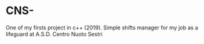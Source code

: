 # CNS-
One of my firsts project in c++ (2019).
Simple shifts manager for my job as a lifeguard at A.S.D. Centro Nuoto Sestri
